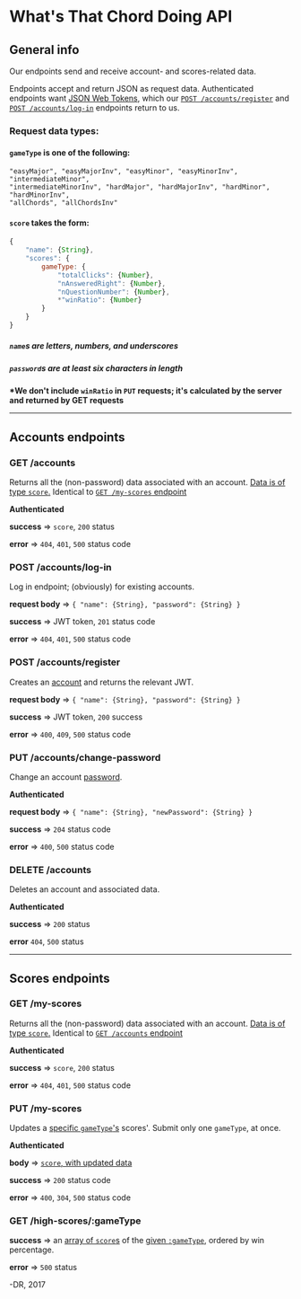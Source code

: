 # What's That Chord Doing API

## General info

Our endpoints send and receive account- and scores-related data.

Endpoints accept and return JSON as request data. Authenticated endpoints want [JSON Web Tokens](https://jwt.io/introduction/), which our [`POST /accounts/register`](#post-accountsregister) and [`POST /accounts/log-in`](#post-accountslog-in) endpoints return to us.

### Request data types:

#### `gameType` is one of the following:
        
    "easyMajor", "easyMajorInv", "easyMinor", "easyMinorInv", "intermediateMinor",
    "intermediateMinorInv", "hardMajor", "hardMajorInv", "hardMinor", "hardMinorInv", 
    "allChords", "allChordsInv"

#### `score` takes the form:
```javascript
{
    "name": {String},
    "scores": {
        gameType: {
            "totalClicks": {Number},
            "nAnsweredRight": {Number},
            "nQuestionNumber": {Number},
            *"winRatio": {Number}
        }
    }
}
```

##### `name`s are letters, numbers, and underscores

##### `password`s are at least six characters in length

__*We don't include `winRatio` in `PUT` requests; it's calculated by the server and returned by GET requests__

----------------------------------------------------------------------------

## Accounts endpoints

### GET /accounts

Returns all the (non-password) data associated with an account. [Data is of type `score`.](#score-takes-the-form) Identical to [`GET /my-scores` endpoint](#get-my-scores)

__Authenticated__

__success__ => `score`, `200` status

__error__ => `404`, `401`, `500` status code

### POST /accounts/log-in

Log in endpoint; (obviously) for existing accounts.

__request body__ => `{ "name": {String}, "password": {String} }`

__success__ => JWT token, `201` status code

__error__ => `404`, `401`, `500` status code

### POST /accounts/register

Creates an [account](#names-are-letters-numbers-and-underscores) and returns the relevant JWT.

__request body__ => `{ "name": {String}, "password": {String} }`

__success__ => JWT token, `200` success

__error__ => `400`, `409`, `500` status code

### PUT /accounts/change-password

Change an account [password](#passwords-are-at-least-six-characters-in-length).

__Authenticated__

__request body__ => `{ "name": {String}, "newPassword": {String} }`

__success__ => `204` status code

__error__ => `400`, `500` status code

### DELETE /accounts

Deletes an account and associated data.

__Authenticated__

__success__ => `200` status

__error__ `404`, `500` status

----------------------------------------------------------------------------

## Scores endpoints

### GET /my-scores

Returns all the (non-password) data associated with an account. [Data is of type `score`.](#score-takes-the-form) Identical to [`GET /accounts` endpoint](#get-accounts)

__Authenticated__

__success__ => `score`, `200` status

__error__ => `404`, `401`, `500` status code

### PUT /my-scores

Updates a [specific `gameType`'s](#gametype-is-one-of-the-following) scores'. Submit only one `gameType`, at once.

__Authenticated__

__body__ => [`score`, with updated data](#score-takes-the-form)

__success__ => `200` status code

__error__ => `400`, `304`, `500` status code

### GET /high-scores/:gameType

__success__ => an [array of `score`s](#score-takes-the-form) of the [given `:gameType`](#gametype-is-one-of-the-following), ordered by win percentage.

__error__ => `500` status

-DR, 2017
